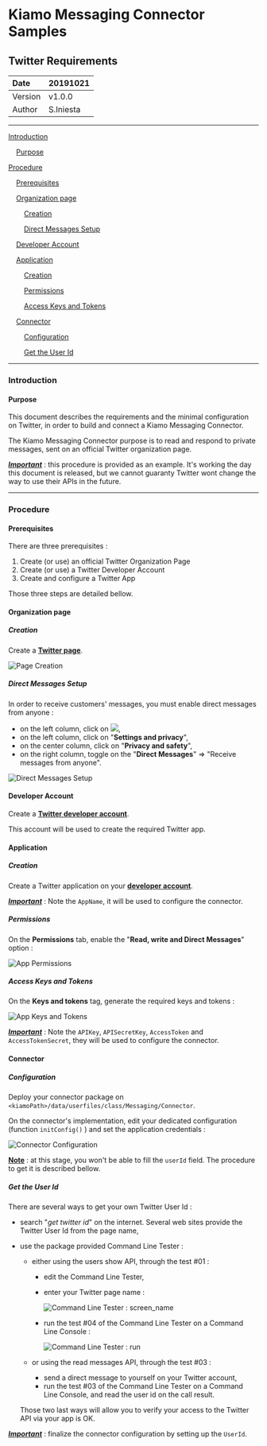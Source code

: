 # Kiamo Messaging Connector Samples

## Twitter Requirements



| Date    | 20191021  |
| :------ | --------- |
| Version | v1.0.0    |
| Author  | S.Iniesta |



------


[Introduction](#introduction)

&nbsp;&nbsp;&nbsp;&nbsp;[Purpose](#purpose)

[Procedure](#procedure)

&nbsp;&nbsp;&nbsp;&nbsp;[Prerequisites](#prerequisites)

&nbsp;&nbsp;&nbsp;&nbsp;[Organization page](#organizationPage)

&nbsp;&nbsp;&nbsp;&nbsp;&nbsp;&nbsp;&nbsp;&nbsp;[Creation](#creation)

&nbsp;&nbsp;&nbsp;&nbsp;&nbsp;&nbsp;&nbsp;&nbsp;[Direct Messages Setup](#directMessagesSetup)

&nbsp;&nbsp;&nbsp;&nbsp;[Developer Account](#developerAccount)

&nbsp;&nbsp;&nbsp;&nbsp;[Application](#application)

&nbsp;&nbsp;&nbsp;&nbsp;&nbsp;&nbsp;&nbsp;&nbsp;[Creation](#creation2)

&nbsp;&nbsp;&nbsp;&nbsp;&nbsp;&nbsp;&nbsp;&nbsp;[Permissions](#permissions)

&nbsp;&nbsp;&nbsp;&nbsp;&nbsp;&nbsp;&nbsp;&nbsp;[Access Keys and Tokens](#accessKeysAndTokens)

&nbsp;&nbsp;&nbsp;&nbsp;[Connector](#connector)

&nbsp;&nbsp;&nbsp;&nbsp;&nbsp;&nbsp;&nbsp;&nbsp;[Configuration](#configuration)

&nbsp;&nbsp;&nbsp;&nbsp;&nbsp;&nbsp;&nbsp;&nbsp;[Get the User Id](#getTheUserId)

------



<a name="introduction"></a>
### Introduction

<a name="purpose"></a>
####  Purpose

This document describes the requirements and the minimal configuration on Twitter, in order to build and connect a Kiamo Messaging Connector.

The Kiamo Messaging Connector purpose is to read and respond to private messages, sent on an official Twitter organization page.



***<u>Important</u>*** : this procedure is provided as an example. It's working the day this document is released, but we cannot guaranty Twitter wont change the way to use their APIs in the future.



------



<a name="procedure"></a>
### Procedure

<a name="prerequisites"></a>
#### Prerequisites

There are three prerequisites :

1. Create (or use) an official Twitter Organization Page
3. Create (or use) a Twitter Developer Account
3. Create and configure a Twitter App

Those three steps are detailed bellow.



<a name="organizationPage"></a>
#### Organization page

<a name="creation"></a>
##### Creation

Create a **[Twitter page](http://www.twitter.com)**.

![Page Creation](https://github.com/openKiamo/Messaging-Connectors/blob/master/Samples/Twitter%20Simple%20Connector%20Sample/TwitterRequirements/data/TW_0101_CreatePage.png)



<a name="directMessagesSetup"></a>
##### Direct Messages Setup

In order to receive customers' messages, you must enable direct messages from anyone :

* on the left column, click on ![](https://github.com/openKiamo/Messaging-Connectors/blob/master/Samples/Twitter%20Simple%20Connector%20Sample/TwitterRequirements/data/TW_More.png),
* on the left column, click on "**Settings and privacy**",
* on the center column, click on "**Privacy and safety**",
* on the right column, toggle on the "**Direct Messages**" => "Receive messages from anyone".

![Direct Messages Setup](https://github.com/openKiamo/Messaging-Connectors/blob/master/Samples/Twitter%20Simple%20Connector%20Sample/TwitterRequirements/data/TW_0102_CreatePage.png)



<a name="developerAccount"></a>
#### Developer Account

Create a **[Twitter developer account]([https://developer.twitter.com])**.

This account will be used to create the required Twitter app.



<a name="application"></a>
#### Application

<a name="creation2"></a>
##### Creation

Create a Twitter application on your **[developer account](https://developers.Twitter.com/apps)**.



***<u>Important</u>*** :  Note the `AppName`, it will be used to configure the connector.



<a name="permissions"></a>
##### Permissions

On the **Permissions** tab, enable the "**Read, write and Direct Messages**" option :

![App Permissions](https://github.com/openKiamo/Messaging-Connectors/blob/master/Samples/Twitter%20Simple%20Connector%20Sample/TwitterRequirements/data/TW_0201_CreateApp.png)



<a name="accessKeysAndTokens"></a>
##### Access Keys and Tokens

On the **Keys and tokens** tag, generate the required keys and tokens :

![App Keys and Tokens](https://github.com/openKiamo/Messaging-Connectors/blob/master/Samples/Twitter%20Simple%20Connector%20Sample/TwitterRequirements/data/TW_0202_CreateApp.png)

***<u>Important</u>*** :  Note the `APIKey`, `APISecretKey`, `AccessToken` and `AccessTokenSecret`, they will be used to configure the connector.



<a name="connector"></a>
#### Connector

<a name="configuration"></a>
##### Configuration

Deploy your connector package on `<kiamoPath>/data/userfiles/class/Messaging/Connector`.

On the connector's implementation, edit your dedicated configuration (function `initConfig()` ) and set the application credentials :

![Connector Configuration](https://github.com/openKiamo/Messaging-Connectors/blob/master/Samples/Twitter%20Simple%20Connector%20Sample/TwitterRequirements/data/TW_0301_ConnectorConfiguration.png)

**<u>Note</u>** : at this stage, you won't be able to fill the `userId` field. The procedure to get it is described bellow.



<a name="getTheUserId"></a>

##### Get the User Id

There are several ways to get your own Twitter User Id :

* search "*get twitter id*" on the internet. Several web sites provide the Twitter User Id from the page name,

* use the package provided Command Line Tester :

  * either using the users show API, through the test #01 :

    * edit the Command Line Tester,

    * enter your Twitter page name :

      ![Command Line Tester : screen_name](https://github.com/openKiamo/Messaging-Connectors/blob/master/Samples/Twitter%20Simple%20Connector%20Sample/TwitterRequirements/data/TW_0401_GetUserId.png)

    * run the test #04 of the Command Line Tester on a Command Line Console :

      ![Command Line Tester : run](https://github.com/openKiamo/Messaging-Connectors/blob/master/Samples/Twitter%20Simple%20Connector%20Sample/TwitterRequirements/data/TW_0402_GetUserId.png)

  * or using the read messages API, through the test #03 :

    * send a direct message to yourself on your Twitter account,
    * run the test #03 of the Command Line Tester on a Command Line Console, and read the user id on the call result.

  Those two last ways will allow you to verify your access to the Twitter API via your app is OK.



***<u>Important</u>*** :  finalize the connector configuration by setting up the `UserId`.

